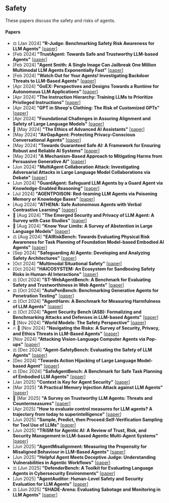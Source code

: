 ## Safety
These papers discuss the safety and risks of agents.
#### Papers
* ⚖️ [Jan 2024] **"R-Judge: Benchmarking Safety Risk Awareness for LLM Agents"** [[paper](https://arxiv.org/abs/2401.10019)]
* [Feb 2024] **"TrustAgent: Towards Safe and Trustworthy LLM-based Agents"** [[paper](https://arxiv.org/abs/2402.01586)]
* [Feb 2024] **"Agent Smith: A Single Image Can Jailbreak One Million Multimodal LLM Agents Exponentially Fast"** [[paper](https://arxiv.org/abs/2402.08567)]
* [Feb 2024] **"Watch Out for Your Agents! Investigating Backdoor Threats to LLM-Based Agents"** [[paper](https://arxiv.org/abs/2402.11208)]
* [Apr 2024] **"GoEX: Perspectives and Designs Towards a Runtime for Autonomous LLM Applications"** [[paper](https://arxiv.org/abs/2404.06921)]
* [Apr 2024] **"The Instruction Hierarchy: Training LLMs to Prioritize Privileged Instructions"** [[paper](https://arxiv.org/abs/2404.13208)]
* [Apr 2024] **"GPT in Sheep's Clothing: The Risk of Customized GPTs"** [[paper](https://arxiv.org/abs/2401.09075)]
* [Apr 2024] **"Foundational Challenges in Assuring Alignment and Safety of Large Language Models"** [[paper](https://arxiv.org/abs/2404.09932)]
* 📖 [May 2024] **"The Ethics of Advanced AI Assistants"** [[paper](https://arxiv.org/abs/2404.16244)]
* [May 2024] **"AirGapAgent: Protecting Privacy-Conscious Conversational Agents"** [[paper](https://arxiv.org/abs/2405.05175)]
* [May 2024] **"Towards Guaranteed Safe AI: A Framework for Ensuring Robust and Reliable AI Systems"** [[paper](https://arxiv.org/abs/2405.06624)]
* [May 2024] **"A Mechanism-Based Approach to Mitigating Harms from Persuasive Generative AI"** [[paper](https://arxiv.org/abs/2404.15058)]
* [Jun 2024] **"MultiAgent Collaboration Attack: Investigating Adversarial Attacks in Large Language Model Collaborations via Debate"** [[paper](https://arxiv.org/abs/2406.14711)]
* [Jun 2024] **"GuardAgent: Safeguard LLM Agents by a Guard Agent via Knowledge-Enabled Reasoning"** [[paper](https://arxiv.org/abs/2406.09187)]
* [Jul 2024] **"AGENTPOISON: Red-teaming LLM Agents via Poisoning Memory or Knowledge Bases"** [[paper](https://arxiv.org/abs/2407.12784)]
* [Aug 2024] **"ATHENA: Safe Autonomous Agents with Verbal Contrastive Learning"** [[paper](https://arxiv.org/abs/2408.11021)]
* 📖 [Aug 2024] **"The Emerged Security and Privacy of LLM Agent: A Survey with Case Studies"** [[paper](https://arxiv.org/abs/2407.19354)]
* 📖 [Aug 2024] **"Know Your Limits: A Survey of Abstention in Large Language Models"** [[paper](https://arxiv.org/abs/2407.18418v2)]
* ⚖️ [Aug 2024] **"EAIRiskBench: Towards Evaluating Physical Risk Awareness for Task Planning of Foundation Model-based Embodied AI Agents"** [[paper](https://arxiv.org/abs/2408.04449)]
* [Sep 2024] **"Safeguarding AI Agents: Developing and Analyzing Safety Architectures"** [[paper](https://arxiv.org/abs/2409.03793)]
* [Oct 2024] **"Multimodal Situational Safety"** [[paper](https://arxiv.org/abs/2410.06172)]
* [Oct 2024] **"HAICOSYSTEM: An Ecosystem for Sandboxing Safety Risks in Human-AI Interactions"** [[paper](https://arxiv.org/abs/2409.16427)]
* ⚖️ [Oct 2024] **"ST-WebAgentBench: A Benchmark for Evaluating Safety and Trustworthiness in Web Agents"** [[paper](https://arxiv.org/abs/2410.06703)]
* ⚖️ [Oct 2024] **"AutoPenBench: Benchmarking Generative Agents for Penetration Testing"** [[paper](https://arxiv.org/abs/2410.03225)]
* ⚖️ [Oct 2024] **"AgentHarm: A Benchmark for Measuring Harmfulness of LLM Agents"** [[paper](https://arxiv.org/abs/2410.09024)]
* ⚖️ [Oct 2024] **"Agent Security Bench (ASB): Formalizing and Benchmarking Attacks and Defenses in LLM-based Agents"** [[paper](https://arxiv.org/abs/2410.02644)]
* 📖 [Nov 2024] **"World Models: The Safety Perspective"** [[paper](https://arxiv.org/abs/2411.07690)]
* 🔥 📖 [Nov 2024] **"Navigating the Risks: A Survey of Security, Privacy, and Ethics Threats in LLM-Based Agents"** [[paper](https://arxiv.org/abs/2411.09523)]
* [Nov 2024] **"Attacking Vision-Language Computer Agents via Pop-ups"** [[paper](https://arxiv.org/abs/2411.02391)]
* ⚖️ [Dec 2024] **"Agent-SafetyBench: Evaluating the Safety of LLM Agents"** [[paper](https://arxiv.org/abs/2412.14470)]
* [Dec 2024] **"Towards Action Hijacking of Large Language Model-based Agent"** [[ppaer](https://arxiv.org/abs/2412.10807)]
* ⚖️ [Dec 2024] **"SafeAgentBench: A Benchmark for Safe Task Planning of Embodied LLM Agents"** [[ppaer](https://arxiv.org/abs/2412.13178)]
* [Jan 2025] **"Context is Key for Agent Security"** [[paper](https://arxiv.org/abs/2501.17070)]
* [Mar 2025] **"A Practical Memory Injection Attack against LLM Agents"** [[paper](https://arxiv.org/abs/2503.03704)]
* 📖 [Mar 2025] **"A Survey on Trustworthy LLM Agents: Threats and Countermeasures"** [[paper](https://arxiv.org/abs/2503.09648)]
* [Apr 2025] **"How to evaluate control measures for LLM agents? A trajectory from today to superintelligence"** [[paper](https://arxiv.org/abs/2504.05259)]
* [Jun 2025] **"Sample, Predict, then Proceed:Self-Verification Sampling for Tool Use of LLMs"** [[paper](https://arxiv.org/abs/2506.02918)]
* [Jun 2025] **"TRiSM for Agentic AI: A Review of Trust, Risk, and Security Management in LLM-based Agentic Multi-Agent Systems"** [[paper](http://arxiv.org/abs/2506.04133)]
* [Jun 2025] **"AgentMisalignment: Measuring the Propensity for Misaligned Behaviour in LLM-Based Agents"** [[paper](https://arxiv.org/abs/2506.04018)]
* [Jun 2025] **"Helpful Agent Meets Deceptive Judge: Understanding Vulnerabilities in Agentic Workflows"** [[paper](https://arxiv.org/abs/2506.03332)]
* ⚖️ [Jun 2025] **"DefenderBench: A Toolkit for Evaluating Language Agents in Cybersecurity Environments"** [[paper](https://arxiv.org/abs/2506.00739)]
* [Jun 2025] **"AgentAuditor: Human-Level Safety and Security Evaluation for LLM Agents"** [[paper](https://arxiv.org/abs/2506.00641)]
* ⚖️ [Jun 2025] **"SHADE-Arena: Evaluating Sabotage and Monitoring in LLM Agents"** [[paper](https://www.arxiv.org/abs/2506.15740)]